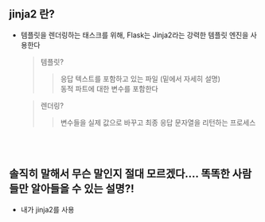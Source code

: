 
## jinja2 란?
- 템플릿을 렌더링하는 태스크를 위해, Flask는 Jinja2라는 강력한 템플릿 엔진을 사용한다
  >템플릿? 
  >>응답 텍스트를 포함하고 있는 파일 (밑에서 자세히 설명)<br>
  >>동적 파트에 대한 변수를 포함한다

  >렌더링?
  >>변수들을 실제 값으로 바꾸고 최종 응답 문자열을 리턴하는 프로세스
<br>
<br>

## 솔직히 말해서 무슨 말인지 절대 모르겠다.... 똑똑한 사람들만 알아들을 수 있는 설명?!
- 내가 jinja2를 사용
